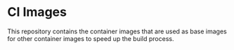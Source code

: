 # CI Images

This repository contains the container images that are used as base images for
other container images to speed up the build process.
